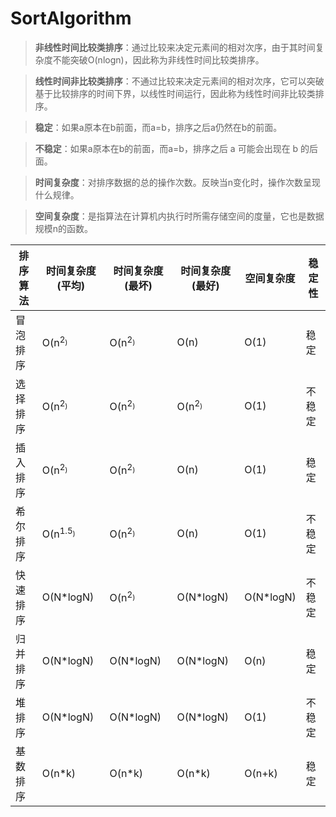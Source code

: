 # SortAlgorithm

> <b>非线性时间比较类排序</b>：通过比较来决定元素间的相对次序，由于其时间复杂度不能突破O(nlogn)，因此称为非线性时间比较类排序。

> <b>线性时间非比较类排序</b>：不通过比较来决定元素间的相对次序，它可以突破基于比较排序的时间下界，以线性时间运行，因此称为线性时间非比较类排序。 

> <b>稳定</b>：如果a原本在b前面，而a=b，排序之后a仍然在b的前面。

> <b>不稳定</b>：如果a原本在b的前面，而a=b，排序之后 a 可能会出现在 b 的后面。

> <b>时间复杂度</b>：对排序数据的总的操作次数。反映当n变化时，操作次数呈现什么规律。

> <b>空间复杂度</b>：是指算法在计算机内执行时所需存储空间的度量，它也是数据规模n的函数。 




| 排序算法 |	时间复杂度(平均) | 时间复杂度(最坏) | 时间复杂度(最好) | 空间复杂度 | 稳定性 |
|--------|--------|--------|--------|--------| --------| 
| 冒泡排序 |	O(n<sup>2<sub>) | O(n<sup>2<sub>) | O(n) | O(1) | 稳定 |
| 选择排序 |	O(n<sup>2<sub>) | O(n<sup>2<sub>) | O(n<sup>2<sub>) | O(1) | 不稳定 |
| 插入排序 |	O(n<sup>2<sub>) | O(n<sup>2<sub>) | O(n) | O(1) | 稳定 |
| 希尔排序 |	O(n<sup>1.5<sub>) | O(n<sup>2<sub>) | O(n) | O(1) | 不稳定 |
| 快速排序 |	O(N*logN) | O(n<sup>2<sub>) | O(N*logN) | O(N*logN) | 不稳定 |
| 归并排序 |	O(N*logN) |	O(N*logN) |	O(N*logN) | O(n) | 稳定 |
| 堆排序	| O(N*logN) | O(N*logN) | O(N*logN) | O(1) | 不稳定 |
| 基数排序 |	O(n*k) | O(n*k) | O(n*k) | O(n+k) | 稳定 |